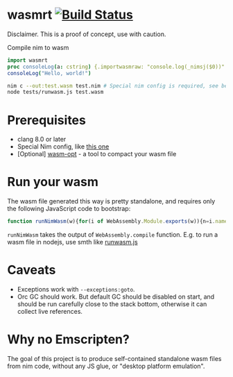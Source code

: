 # wasmrt [![Build Status](https://github.com/yglukhov/wasmrt/workflows/CI/badge.svg?branch=master)](https://github.com/yglukhov/wasmrt/actions?query=branch%3Amaster)

Disclaimer. This is a proof of concept, use with caution.

Compile nim to wasm
```nim
import wasmrt
proc consoleLog(a: cstring) {.importwasmraw: "console.log(_nimsj($0))".}
consoleLog("Hello, world!")
```

```sh
nim c --out:test.wasm test.nim # Special nim config is required, see below
node tests/runwasm.js test.wasm
```

# Prerequisites
- clang 8.0 or later
- Special Nim config, like [this one](https://github.com/yglukhov/wasmrt/blob/master/tests/config.nims)
- [Optional] [wasm-opt](https://github.com/WebAssembly/binaryen) - a tool to compact your wasm file

# Run your wasm
The wasm file generated this way is pretty standalone, and requires only the following JavaScript code to bootstrap:
```js
function runNimWasm(w){for(i of WebAssembly.Module.exports(w)){n=i.name;if(n[0]==';'){new Function('m',n)(w);break}}}
```
`runNimWasm` takes the output of `WebAssembly.compile` function. E.g. to run a wasm file in nodejs, use smth like [runwasm.js](https://github.com/yglukhov/wasmrt/blob/master/tests/runwasm.js)

# Caveats
- Exceptions work with `--exceptions:goto`.
- Orc GC should work. But default GC should be disabled on start, and should be run carefully close to the stack bottom, otherwise it can collect live references.

# Why no Emscripten?
The goal of this project is to produce self-contained standalone wasm files from nim code, without any JS glue, or "desktop platform emulation".
